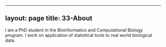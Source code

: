 
---
layout: page
title: 33-About
---


I am a PhD student in the Bioinformatics and Computational Biology program. 
I work on application of statistical tools to real world biological data.
